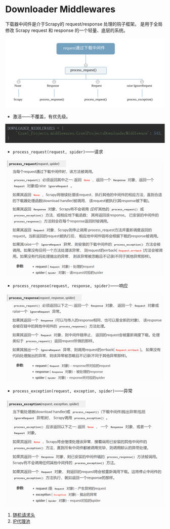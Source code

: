 # Downloader Middlewares

下载器中间件是介于Scrapy的 request/response 处理的钩子框架。 是用于全局修改 Scrapy request 和 response 的一个轻量、底层的系统。

![request通过下载中间件](Downloader_Middlewares.assets/request通过下载中间件.svg)

- 激活——不覆盖，有优先级。

![1563430761191](Downloader_Middlewares.assets/1563430761191.png)

- `process_request(request, spider)`——请求

![1563430980067](Downloader_Middlewares.assets/1563430980067.png)

- `process_response(request, response, spider)`——响应

![1563432044685](Downloader_Middlewares.assets/1563432044685.png)

- `process_exception(request, exception, spider)`——异常

![1563432117989](Downloader_Middlewares.assets/1563432117989.png)

<ol>
	<li><a href='随机请求头'>随机请求头</a></li>
    <li><a href='IP代理池'>IP代理池</a></li>
</ol>

